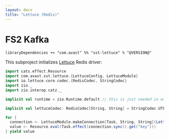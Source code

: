 ```yaml
---
layout: docs
title: "Lettuce (Redis)"
---
```


# FS2 Kafka

`libraryDependencies += "com.avast" %% "sst-lettuce" % "@VERSION@"`

This subproject initializes [Lettuce](https://lettuce.io) Redis driver:

```scala mdoc:silent
import cats.effect.Resource
import com.avast.sst.lettuce.{LettuceConfig, LettuceModule}
import io.lettuce.core.codec.{RedisCodec, StringCodec}
import zio._
import zio.interop.catz._

implicit val runtime = zio.Runtime.default // this is just needed in example

implicit val lettuceCodec: RedisCodec[String, String] = StringCodec.UTF8

for {
  connection <- LettuceModule.makeConnection[Task, String, String](LettuceConfig("redis://localhost"))
  value <- Resource.eval(Task.effect(connection.sync().get("key")))
} yield value
```
